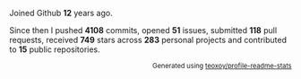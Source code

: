 Joined Github **12** years ago.

Since then I pushed **4108** commits, opened **51** issues, submitted **118** pull requests, received **749** stars across **283** personal projects and contributed to **15** public repositories.

<p align="right"><sub>Generated using <a href="https://github.com/marketplace/actions/profile-readme-stats">teoxoy/profile-readme-stats</a></sub></p>
